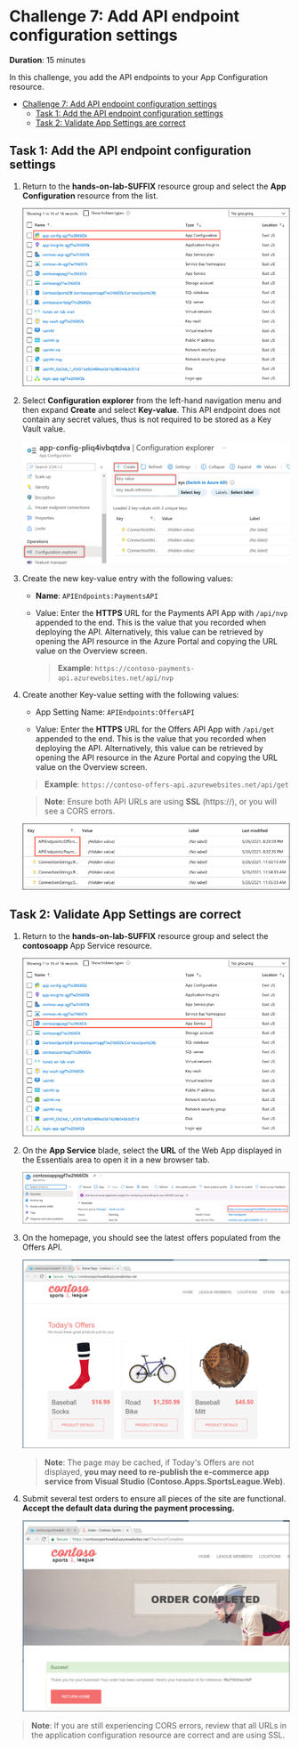# Challenge 7: Add API endpoint configuration settings

**Duration**: 15 minutes

In this challenge, you add the API endpoints to your App Configuration resource.

- [Challenge 7: Add API endpoint configuration settings](#challenge-7-add-api-endpoint-configuration-settings)
  - [Task 1: Add the API endpoint configuration settings](#task-1-add-the-api-endpoint-configuration-settings)
  - [Task 2: Validate App Settings are correct](#task-2-validate-app-settings-are-correct)

## Task 1: Add the API endpoint configuration settings

1. Return to the **hands-on-lab-SUFFIX** resource group and select the **App Configuration** resource from the list.

    ![The App Configuration resource is highlighted in the hands-on-lab-SUFFIX resource group.](media/resource-group-resources-app-configuration.png "App Configuration resource")

2. Select **Configuration explorer** from the left-hand navigation menu and then expand **Create** and select **Key-value**. This API endpoint does not contain any secret values, thus is not required to be stored as a Key Vault value.

    ![The + Create button is expanded with the Key-value item selected.](media/app-config-create-key-value-menu.png "Create key value menu item")

3. Create the new key-value entry with the following values:

   - **Name**: `APIEndpoints:PaymentsAPI`
   - Value: Enter the **HTTPS** URL for the Payments API App with `/api/nvp` appended to the end. This is the value that you recorded when deploying the API. Alternatively, this value can be retrieved by opening the API resource in the Azure Portal and copying the URL value on the Overview screen.

        >**Example**: `https://contoso-payments-api.azurewebsites.net/api/nvp`

4. Create another Key-value setting with the following values:

   - App Setting Name: `APIEndpoints:OffersAPI`

   - Value: Enter the **HTTPS** URL for the Offers API App with `/api/get` appended to the end. This is the value that you recorded when deploying the API. Alternatively, this value can be retrieved by opening the API resource in the Azure Portal and copying the URL value on the Overview screen.

    >**Example**: `https://contoso-offers-api.azurewebsites.net/api/get`

    >**Note**: Ensure both API URLs are using **SSL** (https://), or you will see a CORS errors.

    ![The list of Configuration settings is shown with the two new API endpoint settings highlighted.](media/app-config-keys-with-apis.png "Configuration Settings")

## Task 2: Validate App Settings are correct

1. Return to the **hands-on-lab-SUFFIX** resource group and select the **contosoapp** App Service resource.

   ![The list of resources in the hands-on-lab-SUFFIX resource group are displayed, and contosoapp App Service resource is highlighted.](./media/resource-group-resources-app-service.png "contosoapp App Service in resource group list")

2. On the **App Service** blade, select the **URL** of the Web App displayed in the Essentials area to open it in a new browser tab.

    ![On the App Service blade, in the Essentials section, the URL link is highlighted.](media/web-app-url.png "App Service URL")

3. On the homepage, you should see the latest offers populated from the Offers API.

    ![On the Contoso Sports League webpage, Today\'s offers display: Baseball socks, Road bike, and baseball mitt.](media/image121.png "Contoso Sports League webpage")

    > **Note**: The page may be cached, if Today's Offers are not displayed, **you may need to re-publish the e-commerce app service from Visual Studio (Contoso.Apps.SportsLeague.Web)**.

4. Submit several test orders to ensure all pieces of the site are functional. **Accept the default data during the payment processing.**

    ![On the Contoso Sports League webpage, the message Order Completed displays.](media/image122.png "Contoso Sports League webpage")

> **Note**: If you are still experiencing CORS errors, review that all URLs in the application configuration resource are correct and are using SSL.
